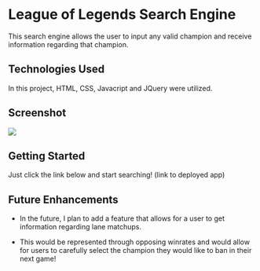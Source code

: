 # League of Legends Search Engine

This search engine allows the user to input any valid champion and receive information regarding that champion. 

## Technologies Used

In this project, HTML, CSS, Javacript and JQuery were utilized.

## Screenshot

![](https://i.imgur.com/tulFBtU.png)

## Getting Started

Just click the link below and start searching!
(link to deployed app)

## Future Enhancements

* In the future, I plan to add a feature that allows for a user to get information regarding lane matchups.

* This would be represented through opposing winrates and would allow for users to carefully select the champion they would like to ban in their next game!